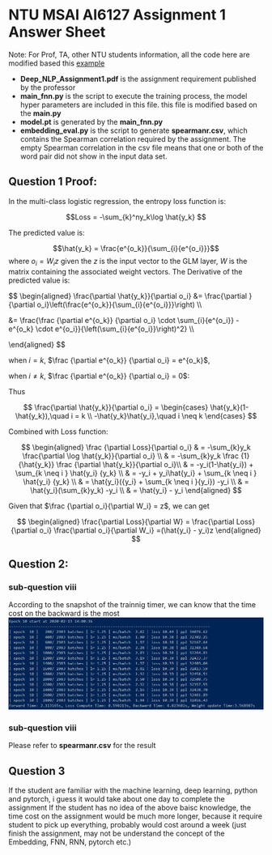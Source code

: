 # NTU MSAI AI6127 Assignment 1 Answer Sheet
Note: For Prof, TA, other NTU students information, 
all the code here are modified based this [example](https://github.com/pytorch/examples/tree/master/word_language_model)

- **Deep_NLP_Assignment1.pdf** is the assignment requirement published by the professor 
- **main_fnn.py** is the script to execute the training process, the model hyper parameters are included in this file. this
file is modified based on the **main.py**
- **model.pt** is generated by the **main_fnn.py**
- **embedding_eval.py** is the script to generate **spearmanr.csv**, which contains the Spearman correlation required by the assignment. The empty Spearman correlation in the csv file means that one  or both of the word pair did not show in the input data set.   



## Question 1 Proof:
In the multi-class logistic regression, the entropy loss function is:

$$Loss = -\sum_{k}^ny_k\log \hat{y_k} $$

 The predicted value is:

$$\hat{y_k} = \frac{e^{o_k}}{\sum_{i}{e^{o_i}}}$$
where $o_i = W_iz$ given the $z$ is the input vector to the GLM layer, $W$ is the matrix containing the associated weight vectors.
The Derivative of the predicted value is:



$$
\begin{aligned}
\frac{\partial \hat{y_k}}{\partial o_i} 
&= \frac{\partial }{\partial o_i}\left(\frac{e^{o_k}}{\sum_{i}{e^{o_i}}}\right) \\\\

&= \frac{\frac {\partial e^{o_k}} {\partial o_i} \cdot \sum_{i}{e^{o_i}} - e^{o_k} \cdot e^{o_i}}{\left(\sum_{i}{e^{o_i}}\right)^2} \\\\

\end{aligned}
$$

when $i=k$, $\frac {\partial e^{o_k}} {\partial o_i} = e^{o_k}$,

when $i \neq k$, $\frac {\partial e^{o_k}} {\partial o_i} = 0$:

Thus 

$$
\frac{\partial \hat{y_k}}{\partial o_i} = 
\begin{cases}
    \hat{y_k}(1-\hat{y_k}),\quad i = k \\
    -\hat{y_k}\hat{y_i},\quad i \neq k
\end{cases}
$$
 
Combined with Loss function:

$$
\begin{aligned}
\frac {\partial Loss}{\partial o_i}
& = -\sum_{k}y_k \frac{\partial \log \hat{y_k}}{\partial o_i} \\
& = -\sum_{k}y_k \frac {1}{\hat{y_k}} \frac {\partial \hat{y_k}}{\partial o_i}\\
& = -y_i(1-\hat{y_i}) + \sum_{k \neq i }  \hat{y_i} {y_k} \\
& = -y_i + y_i\hat{y_i} + \sum_{k \neq i } \hat{y_i} {y_k} \\
& = \hat{y_i}({y_i} + \sum_{k \neq i }{y_i}) -y_i \\
& = \hat{y_i}(\sum_{k}y_k) -y_i \\
& = \hat{y_i} - y_i
\end{aligned}
$$

Given that $\frac {\partial o_i}{\partial W_i} = z$, we can get 

$$
\begin{aligned}
\frac{\partial Loss}{\partial W} = 
\frac{\partial Loss}{\partial o_i} \frac{\partial o_i}{\partial W_i} =(\hat{y_i} - y_i)z
\end{aligned}
$$

## Question 2:
### sub-question viii
According to the snapshot of the trainnig timer, we can know that the time cost on the backward is the most
![Training Timer](./snapshot.png)
### sub-question viii
Please refer to **spearmanr.csv** for the result

## Question 3
If the student are familiar with the machine learning, deep learning, python and pytorch, i guess it would take about one day to complete the assignment 
If the student has no idea of the above baisc knowledge, the time cost on the assignment would be much more longer, because it require student to pick up everything, probably would cost around a week (just finish the assignment, may not be understand the concept of the Embedding, FNN, RNN, pytorch etc.)